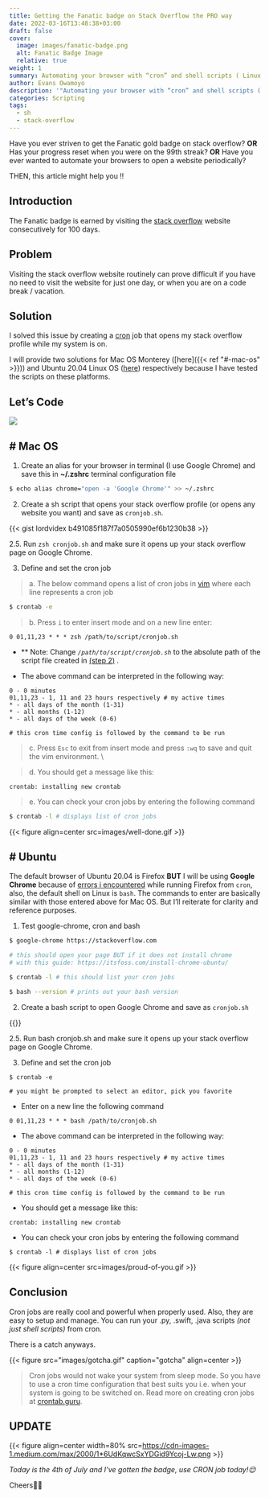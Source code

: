 ```yaml
---
title: Getting the Fanatic badge on Stack Overflow the PRO way
date: 2022-03-16T13:48:38+03:00
draft: false
cover:
  image: images/fanatic-badge.png
  alt: Fanatic Badge Image
  relative: true
weight: 1
summary: Automating your browser with “cron” and shell scripts ( Linux | MacOS )
author: Evans Owamoyo
description: '"Automating your browser with “cron” and shell scripts ( Linux | MacOS )"'
categories: Scripting
tags:
  - sh
  - stack-overflow
---
```


Have you ever striven to get the Fanatic gold badge on stack overflow? **OR** Has your progress reset when you were on the 99th streak? **OR** Have you ever wanted to automate your browsers to open a website periodically?

THEN, this article might help you !!

## Introduction

The Fanatic badge is earned by visiting the [stack overflow](https://stackoverflow.com/) website consecutively for 100 days.

## Problem

Visiting the stack overflow website routinely can prove difficult if you have no need to visit the website for just one day, or when you are on a code break / vacation.

## Solution

I solved this issue by creating a [cron](https://en.wikipedia.org/wiki/Cron) job that opens my stack overflow profile while my system is on.

I will provide two solutions for Mac OS Monterey ([here]({{< ref "#-mac-os" >}})) and Ubuntu 20.04 Linux OS ([here](#61fc)) respectively because I have tested the scripts on these platforms.

## Let’s Code

![](https://cdn-images-1.medium.com/max/2000/1*ruWA6ZuAZoxdcgIS0qmrHw.gif)

## **# Mac OS**

1. Create an alias for your browser in terminal (I use Google Chrome) and save this in **~/.zshrc** terminal configuration file
```bash
$ echo alias chrome="open -a 'Google Chrome'" >> ~/.zshrc 
```
2. Create a sh script that opens your stack overflow profile (or opens any website you want) and save as `cronjob.sh`.

{{< gist lordvidex b491085f187f7a0505990ef6b1230b38 >}}

2.5. Run `zsh cronjob.sh` and make sure it opens up your stack overflow page on Google Chrome.

3. Define and set the cron job
> a. The below command opens a list of cron jobs in [vim](https://en.wikipedia.org/wiki/Vim_(text_editor)) where each line represents a cron job
```bash
$ crontab -e
```

> b. Press `i` to enter insert mode and on a new line enter:

    0 01,11,23 * * * zsh /path/to/script/cronjob.sh

* ** Note: Change *`/path/to/script/cronjob.sh`* to the absolute path of the script file created in [(step 2)](#-mac-os) .

* The above command can be interpreted in the following way:
```
0 - 0 minutes
01,11,23 - 1, 11 and 23 hours respectively # my active times
* - all days of the month (1-31)
* - all months (1-12)
* - all days of the week (0-6)

# this cron time config is followed by the command to be run
```

> c. Press `Esc` to exit from insert mode and press `:wq` to save and quit the vim environment. \

> d. You should get a message like this:
```
crontab: installing new crontab
```
> e. You can check your cron jobs by entering the following command
```bash
$ crontab -l # displays list of cron jobs
```
<!-- add an image using hugo function -->
{{< figure align=center src=images/well-done.gif >}}

## # **Ubuntu**
The default browser of Ubuntu 20.04 is Firefox **BUT** I will be using **Google Chrome** because of [errors i encountered](https://discourse.mozilla.org/t/run-firefox-from-cron/87478) while running Firefox from `cron`, also, the default shell on Linux is `bash`. The commands to enter are basically similar with those entered above for Mac OS. But I’ll reiterate for clarity and reference purposes.

1. Test google-chrome, cron and bash
```bash
$ google-chrome https://stackoverflow.com

# this should open your page BUT if it does not install chrome
# with this guide: https://itsfoss.com/install-chrome-ubuntu/

$ crontab -l # this should list your cron jobs

$ bash --version # prints out your bash version
```

2. Create a bash script to open Google Chrome and save as `cronjob.sh`

{{<gist lordvidex b491085f187f7a0505990ef6b1230b38>}}

2.5. Run bash cronjob.sh and make sure it opens up your stack overflow page on Google Chrome.

3. Define and set the cron job
```
$ crontab -e 

# you might be prompted to select an editor, pick you favorite
```
* Enter on a new line the following command
```
0 01,11,23 * * * bash /path/to/cronjob.sh
```
* The above command can be interpreted in the following way:
```
0 - 0 minutes
01,11,23 - 1, 11 and 23 hours respectively # my active times
* - all days of the month (1-31)
* - all months (1-12)
* - all days of the week (0-6)

# this cron time config is followed by the command to be run
```

* You should get a message like this:
```plain
crontab: installing new crontab
```
* You can check your cron jobs by entering the following command
```
$ crontab -l # displays list of cron jobs
```

{{< figure align=center src=images/proud-of-you.gif >}}

## Conclusion

Cron jobs are really cool and powerful when properly used. Also, they are easy to setup and manage. You can run your .py, .swift, .java scripts *(not just shell scripts)* from cron.

There is a catch anyways.

{{< figure src="images/gotcha.gif" caption="gotcha" align=center >}}

> Cron jobs would not wake your system from sleep mode. So you have to use a cron time configuration that best suits you i.e. when your system is going to be switched on. Read more on creating cron jobs at [crontab.guru](https://crontab.guru/).

## UPDATE
{{< figure align=center width=80% src=https://cdn-images-1.medium.com/max/2000/1*6UdKqwcSxYDGid9Ycoj-Lw.png >}}

*Today is the 4th of July and I’ve gotten the badge, use CRON job today!😌*

Cheers🥂🎉
